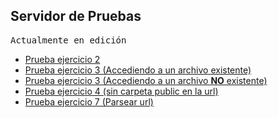 <h2>Servidor de Pruebas</h2>
<pre>Actualmente en edición</pre>
<ul>
  <li><a href="http://51.254.116.159/a26/">Prueba ejercicio 2</a></li>
  <li><a href="http://51.254.116.159/a26/app/public/prueba.html">Prueba ejercicio 3 (Accediendo a un archivo existente)</a></li>
  <li><a href="http://51.254.116.159/a26/app/public/hola.php">Prueba ejercicio 3 (Accediendo a un archivo <b>NO</b> existente)</a></li>
  <li><a href="http://51.254.116.159/a26/app/">Prueba ejercicio 4 (sin carpeta public en la url)</a></li>
  <li><a href="http://51.254.116.159/a26/app/articulo/actualizar/4">Prueba ejercicio 7 (Parsear url)</a></li>
</ul>

